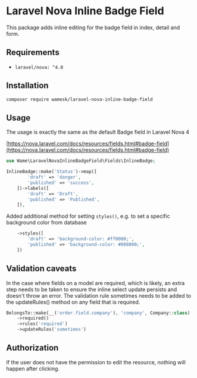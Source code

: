 # Laravel Nova Inline Badge Field

This package adds inline editing for the badge field in index, detail and form.

## Requirements

- `laravel/nova: ^4.0`


## Installation

```bash
composer require wamesk/laravel-nova-inline-badge-field
```

## Usage

The usage is exactly the same as the default Badge field in Laravel Nova 4

[https://nova.laravel.com/docs/resources/fields.html#badge-field](https://nova.laravel.com/docs/resources/fields.html#badge-field)

```php
use Wame\LaravelNovaInlineBadgeField\Fields\InlineBadge;

InlineBadge::make('Status')->map([
        'draft' => 'danger',
        'published' => 'success',
    ])->labels([
        'draft' => 'Draft',
        'published' => 'Published',
    ]),
```

Added additional method for setting `styles()`, e.g. to set a specific background color from database

```php
    ->styles([
        'draft' => 'background-color: #ff0000;',
        'published' => 'background-color: #008000;',
    ])
```

## Validation caveats
In the case where fields on a model are required, which is likely, an extra step needs to be taken to ensure the inline select update persists and doesn't throw an error. The validation rule sometimes needs to be added to the updateRules() method on any field that is required.

```php
BelongsTo::make(__('order.field.company'), 'company', Company::class)
    ->required()
    ->rules('required')
    ->updateRules('sometimes')
```

## Authorization

If the user does not have the permission to edit the resource, nothing will happen after clicking.
